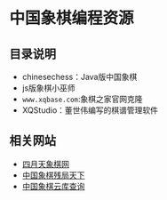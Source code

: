 # 中国象棋编程资源

## 目录说明
* chinesechess：Java版中国象棋
* js版象棋小巫师
* `www.xqbase.com`:象棋之家官网克隆
* XQStudio：董世伟编写的棋谱管理软件

## 相关网站
* [四月天象棋网](https://www.siyuetian.net/gu/)
* [中国象棋残局天下](http://www.icanju.cn/cjtx/SrcShow.asp?Src_ID=6784)
* [中国象棋云库查询](https://www.chessdb.cn/query/)